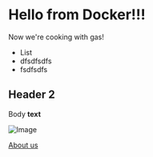 # Hello from Docker!!!

Now we're cooking with gas!

- List
- dfsdfsdfs
- fsdfsdfs


## Header 2

Body **text**

![Image](https://picsum.photos/200/300)

[About us](/about-us)
